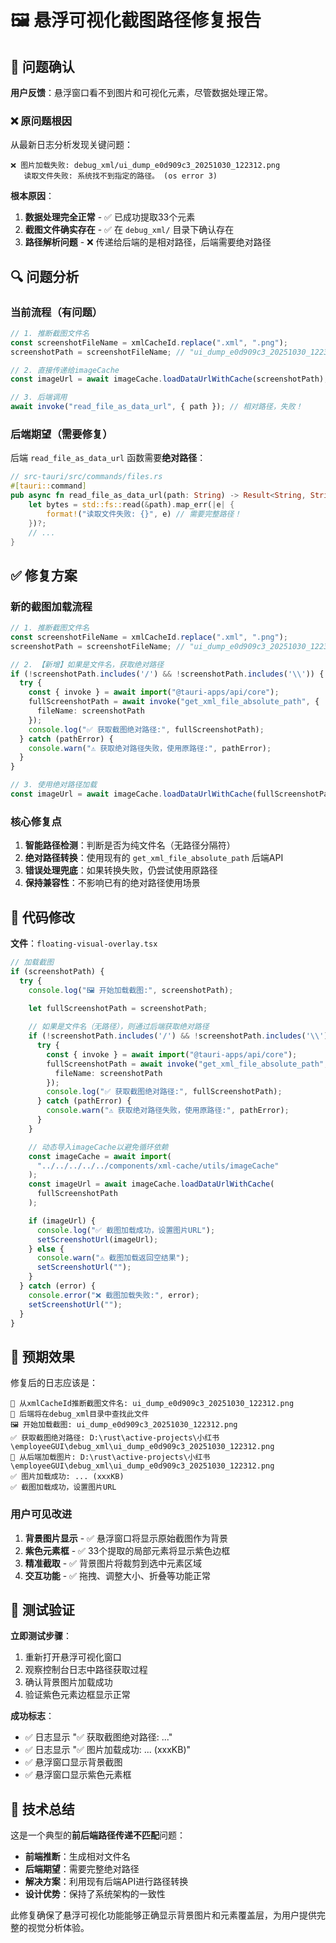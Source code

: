 # 🖼️ 悬浮可视化截图路径修复报告

## 🎯 问题确认

**用户反馈**：悬浮窗口看不到图片和可视化元素，尽管数据处理正常。

### ❌ 原问题根因

从最新日志分析发现关键问题：

```log
❌ 图片加载失败: debug_xml/ui_dump_e0d909c3_20251030_122312.png 
   读取文件失败: 系统找不到指定的路径。 (os error 3)
```

**根本原因**：
1. **数据处理完全正常** - ✅ 已成功提取33个元素
2. **截图文件确实存在** - ✅ 在 `debug_xml/` 目录下确认存在
3. **路径解析问题** - ❌ 传递给后端的是相对路径，后端需要绝对路径

## 🔍 问题分析

### 当前流程（有问题）

```typescript
// 1. 推断截图文件名
const screenshotFileName = xmlCacheId.replace(".xml", ".png");
screenshotPath = screenshotFileName; // "ui_dump_e0d909c3_20251030_122312.png"

// 2. 直接传递给imageCache
const imageUrl = await imageCache.loadDataUrlWithCache(screenshotPath);

// 3. 后端调用
await invoke("read_file_as_data_url", { path }); // 相对路径，失败！
```

### 后端期望（需要修复）

后端 `read_file_as_data_url` 函数需要**绝对路径**：

```rust
// src-tauri/src/commands/files.rs
#[tauri::command]
pub async fn read_file_as_data_url(path: String) -> Result<String, String> {
    let bytes = std::fs::read(&path).map_err(|e| {
        format!("读取文件失败: {}", e) // 需要完整路径！
    })?;
    // ...
}
```

## ✅ 修复方案

### 新的截图加载流程

```typescript
// 1. 推断截图文件名
const screenshotFileName = xmlCacheId.replace(".xml", ".png");
screenshotPath = screenshotFileName; // "ui_dump_e0d909c3_20251030_122312.png"

// 2. 【新增】如果是文件名，获取绝对路径
if (!screenshotPath.includes('/') && !screenshotPath.includes('\\')) {
  try {
    const { invoke } = await import("@tauri-apps/api/core");
    fullScreenshotPath = await invoke("get_xml_file_absolute_path", { 
      fileName: screenshotPath 
    });
    console.log("✅ 获取截图绝对路径:", fullScreenshotPath);
  } catch (pathError) {
    console.warn("⚠️ 获取绝对路径失败，使用原路径:", pathError);
  }
}

// 3. 使用绝对路径加载
const imageUrl = await imageCache.loadDataUrlWithCache(fullScreenshotPath);
```

### 核心修复点

1. **智能路径检测**：判断是否为纯文件名（无路径分隔符）
2. **绝对路径转换**：使用现有的 `get_xml_file_absolute_path` 后端API
3. **错误处理兜底**：如果转换失败，仍尝试使用原路径
4. **保持兼容性**：不影响已有的绝对路径使用场景

## 🔧 代码修改

**文件**：`floating-visual-overlay.tsx`

```typescript
// 加载截图
if (screenshotPath) {
  try {
    console.log("🖼️ 开始加载截图:", screenshotPath);

    let fullScreenshotPath = screenshotPath;
    
    // 如果是文件名（无路径），则通过后端获取绝对路径
    if (!screenshotPath.includes('/') && !screenshotPath.includes('\\')) {
      try {
        const { invoke } = await import("@tauri-apps/api/core");
        fullScreenshotPath = await invoke("get_xml_file_absolute_path", { 
          fileName: screenshotPath 
        });
        console.log("✅ 获取截图绝对路径:", fullScreenshotPath);
      } catch (pathError) {
        console.warn("⚠️ 获取绝对路径失败，使用原路径:", pathError);
      }
    }

    // 动态导入imageCache以避免循环依赖
    const imageCache = await import(
      "../../../../../components/xml-cache/utils/imageCache"
    );
    const imageUrl = await imageCache.loadDataUrlWithCache(
      fullScreenshotPath
    );

    if (imageUrl) {
      console.log("✅ 截图加载成功，设置图片URL");
      setScreenshotUrl(imageUrl);
    } else {
      console.warn("⚠️ 截图加载返回空结果");
      setScreenshotUrl("");
    }
  } catch (error) {
    console.error("❌ 截图加载失败:", error);
    setScreenshotUrl("");
  }
}
```

## 🎯 预期效果

修复后的日志应该是：

```log
🎯 从xmlCacheId推断截图文件名: ui_dump_e0d909c3_20251030_122312.png
📁 后端将在debug_xml目录中查找此文件
🖼️ 开始加载截图: ui_dump_e0d909c3_20251030_122312.png
✅ 获取截图绝对路径: D:\rust\active-projects\小红书\employeeGUI\debug_xml\ui_dump_e0d909c3_20251030_122312.png
📡 从后端加载图片: D:\rust\active-projects\小红书\employeeGUI\debug_xml\ui_dump_e0d909c3_20251030_122312.png
✅ 图片加载成功: ... (xxxKB)
✅ 截图加载成功，设置图片URL
```

### 用户可见改进

1. **背景图片显示** - ✅ 悬浮窗口将显示原始截图作为背景
2. **紫色元素框** - ✅ 33个提取的局部元素将显示紫色边框
3. **精准截取** - ✅ 背景图片将裁剪到选中元素区域
4. **交互功能** - ✅ 拖拽、调整大小、折叠等功能正常

## 🧪 测试验证

**立即测试步骤**：
1. 重新打开悬浮可视化窗口
2. 观察控制台日志中路径获取过程
3. 确认背景图片加载成功
4. 验证紫色元素边框显示正常

**成功标志**：
- ✅ 日志显示 "✅ 获取截图绝对路径: ..."
- ✅ 日志显示 "✅ 图片加载成功: ... (xxxKB)"
- ✅ 悬浮窗口显示背景截图
- ✅ 悬浮窗口显示紫色元素框

## 🚀 技术总结

这是一个典型的**前后端路径传递不匹配**问题：

- **前端推断**：生成相对文件名
- **后端期望**：需要完整绝对路径
- **解决方案**：利用现有后端API进行路径转换
- **设计优势**：保持了系统架构的一致性

此修复确保了悬浮可视化功能能够正确显示背景图片和元素覆盖层，为用户提供完整的视觉分析体验。